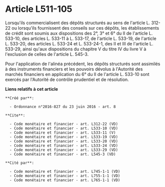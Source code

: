 # Article L511-105

Lorsqu'ils commercialisent des dépôts structurés au sens de l'article L. 312-22 ou lorsqu'ils fournissent des conseils sur
ces dépôts, les établissements de crédit sont soumis aux dispositions des 2°, 3° et 6° du II de l'article L. 533-10, des
articles L. 533-11 à L. 533-17, de l'article L. 533-19, de l'article L. 533-20, des articles L. 533-24 et L. 533-24-1, des II
et III de l'article L. 533-29, ainsi qu'aux dispositions du chapitre V du titre IV du livre V à l'exclusion de celles de
l'article L. 545-3. 

Pour l'application de l'alinéa précédent, les dépôts structurés sont assimilés à des instruments financiers et les pouvoirs
dévolus à l'Autorité des marchés financiers en application du 6° du II de l'article L. 533-10 sont exercés par l'Autorité de
contrôle prudentiel et de résolution.

**Liens relatifs à cet article**

	**Créé par**:

	  - Ordonnance n°2016-827 du 23 juin 2016 - art. 8

	**Cite**:

	  - Code monétaire et financier - art. L312-22 (VD)
	  - Code monétaire et financier - art. L533-10 (VD)
	  - Code monétaire et financier - art. L533-11 (V)
	  - Code monétaire et financier - art. L533-19 (VD)
	  - Code monétaire et financier - art. L533-20 (VD)
	  - Code monétaire et financier - art. L533-24 (VD)
	  - Code monétaire et financier - art. L533-29 (VD)
	  - Code monétaire et financier - art. L545-3 (VD)

	**Cité par**:

	  - Code monétaire et financier - art. L745-1-1 (VD)
	  - Code monétaire et financier - art. L755-1-1 (VD)
	  - Code monétaire et financier - art. L765-1-1 (VD)
